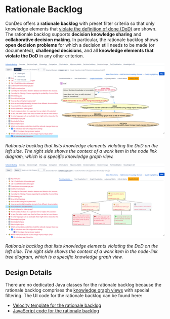 # Rationale Backlog

ConDec offers a **rationale backlog** with preset filter criteria so that only knowledge elements that [violate the definition of done (DoD)](quality-checking.md) are shown.
The rationale backlog supports **decision knowledge sharing** and **collaborative decision making**.
In particular, the rationale backlog shows **open decision problems** for which a decision still needs to be made (or documented), **challenged decisions**, 
and all **knowledge elements that violate the DoD** in any other criterion.

![Rationale backlog with node-link diagram selected](../screenshots/rationale_backlog_node_link_diagram.png)

*Rationale backlog that lists knowledge elements violating the DoD on the left side. 
The right side shows the context of a work item in the node link diagram, which is a specific knowledge graph view.*

![Rationale backlog with node-link tree diagram selected](../screenshots/rationale_backlog_node_link_tree_diagram_issue.png)

*Rationale backlog that lists knowledge elements violating the DoD on the left side. 
The right side shows the context of a work item in the node-link tree diagram, which is a specific knowledge graph view.*

## Design Details
There are no dedicated Java classes for the rationale backlog because the rationale backlog comprises the [knowledge graph views](knowledge-visualization.md) with special filtering.
The UI code for the rationale backlog can be found here:

- [Velocity template for the rationale backlog](../../src/main/resources/templates/tabs/rationaleBacklog.vm)
- [JavaScript code for the rationale backlog](../../src/main/resources/js/condec.rationale.backlog.js)